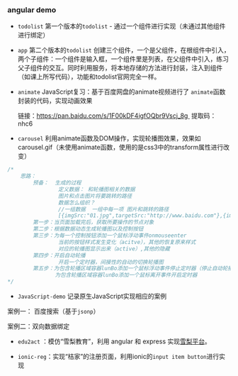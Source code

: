 ### angular demo

+ `todolist` 第一个版本的`todolist` - 通过一个组件进行实现（未通过其他组件进行绑定）


+ `app` 第二个版本的`todolist` 创建三个组件，一个是父组件，在根组件中引入，两个子组件：一个组件是输入框，一个组件里是列表，在父组件中引入，练习父子组件的交互。同时利用服务，将本地存储的方法进行封装，注入到组件（如课上所写代码），功能和todolist官网完全一样。

+ `animate` JavaScript复习：基于百度网盘的animate视频进行了 `animate`函数封装的代码，实现动画效果

  链接：https://pan.baidu.com/s/1F00kDF4igfOQbr9Vscj_8g 
  提取码：nhc6

+ `carousel` 利用animate函数及DOM操作，实现轮播图效果，效果如carousel.gif（未使用animate函数，使用的是css3中的transform属性进行改变）

```javascript
/*
    思路：
        预备：  生成的过程
                定义数据： 和轮播图相关的数据
                图片和点击图片将要跳转的路径
                数据怎么组织？
                //一组数据  一组中每一项 图片和跳转的路径
                [{imgSrc:"01.jpg",targetSrc:"http://www.baidu.com"},{imgSrc:"01.jpg",targetSrc:"http://www.baidu.com"},{imgSrc:"01.jpg",targetSrc:"http://www.baidu.com"}]//JSON
        第一步：当页面加载完后，获取所要操作的节点对象
        第二步：根据数据动态生成轮播图以及控制按钮
        第三步：为每一个控制按钮添加一个鼠标浮动事件onmouseenter
                当前的按钮样式发生变化（acitve），其他的恢复原来样式
                对应的轮播图显示出来（active）,其他的隐藏
        第四步：开启自动轮播
                开启一个定时器，间接性的自动的切换轮播图
        第五步：为包含轮播区域容器lunBo添加一个鼠标浮动事件停止定时器（停止自动轮播）
               为包含轮播区域容器lunBo添加一个鼠标离开事件开启定时器            
*/
```

+ `JavaScript-demo` 记录原生JavaScript实现相应的案例

案例一： 百度搜索（基于`jsonp`）

案例二：双向数据绑定

+ `edu2act` ：模仿“雪梨教育”，利用 angular 和 express 实现[雪梨平台](http://www.edu2act.net/task/list/)。


+ `ionic-reg`：实现“桔家”的注册页面，利用ionic的`input item button`进行实现
